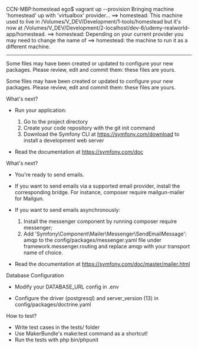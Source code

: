 CCN-MBP:homestead ego$ vagrant up --provision
Bringing machine 'homestead' up with 'virtualbox' provider...
==> homestead: This machine used to live in /Volumes/V_DEV/Development/1-tools/homestead but it's now at /Volumes/V_DEV/Development/2-localhost/dev-6/udemy-realworld-app/homestead.
==> homestead: Depending on your current provider you may need to change the name of
==> homestead: the machine to run it as a different machine.

---

Some files may have been created or updated to configure your new packages.
Please review, edit and commit them: these files are yours.

Some files may have been created or updated to configure your new packages.
Please review, edit and commit them: these files are yours.


 What's next?


  * Run your application:
    1. Go to the project directory
    2. Create your code repository with the git init command
    3. Download the Symfony CLI at https://symfony.com/download to install a development web server

  * Read the documentation at https://symfony.com/doc


 What's next?


  * You're ready to send emails.

  * If you want to send emails via a supported email provider, install
    the corresponding bridge.
    For instance, composer require mailgun-mailer for Mailgun.

  * If you want to send emails asynchronously:

    1. Install the messenger component by running composer require messenger;
    2. Add 'Symfony\Component\Mailer\Messenger\SendEmailMessage': amqp to the
       config/packages/messenger.yaml file under framework.messenger.routing
       and replace amqp with your transport name of choice.

  * Read the documentation at https://symfony.com/doc/master/mailer.html


 Database Configuration


  * Modify your DATABASE_URL config in .env

  * Configure the driver (postgresql) and
    server_version (13) in config/packages/doctrine.yaml


 How to test?


  * Write test cases in the tests/ folder
  * Use MakerBundle's make:test command as a shortcut!
  * Run the tests with php bin/phpunit
